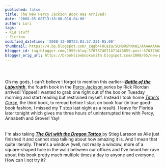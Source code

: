```yaml
---
published: false
title: The New Percy Jackson Book Has Arrived!
date: '2008-05-08T13:18:00.010-04:00'
author: Lori
tags:
- Kid Stuff
- Fiction
modified_datetime: '2008-12-08T23:03:57.231-05:00'
thumbnail: https://4.bp.blogspot.com/_zqgb4FOCazQ/SCM8RShNKWI/AAAAAAAAAGg/fyQxcuv8V_o/s72-c/percy.jpg
blogger_id: tag:blogger.com,1999:blog-5767374071871443859.post-6703706282743672609
blogger_orig_url: https://brooklinebooksmith.blogspot.com/2008/05/new-percy-jackson-book-has-arrived.html
---
```


<a href="https://4.bp.blogspot.com/_zqgb4FOCazQ/SCM8RShNKWI/AAAAAAAAAGg/fyQxcuv8V_o/s1600-h/percy.jpg"><img id="BLOGGER_PHOTO_ID_5198064662642239842" style="DISPLAY: block; MARGIN: 0px auto 10px; CURSOR: hand; TEXT-ALIGN: center" alt="" src="https://4.bp.blogspot.com/_zqgb4FOCazQ/SCM8RShNKWI/AAAAAAAAAGg/fyQxcuv8V_o/s320/percy.jpg" border="0" /></a><br /><div>Oh my gods, I can't believe I forgot to mention this earlier--<strong><em><a href="https://brookline.booksense.com/NASApp/store/Product?s=showproduct&amp;isbn=9781423101468">Battle of the Labyrinth</a></em></strong>, the fourth book in the <a href="https://www.percyjacksonbooks.com/">Percy Jackson </a>series by Rick Riordan arrived! Yippee! I wanted to grab one right out of the box on Tuesday morning and start reading but restrained myself. Instead I took home <em><a href="https://brookline.booksense.com/NASApp/store/Product?s=showproduct&amp;isbn=9781423101482">Titan's Curse</a></em>, the third book, to reread before I start on book four (in true good-book fashion, I missed my T stop last night as a result). I leave for Florida later tonight which gives me three hours of uninterrupted time with Percy, Annabeth and Grover! Yay! </div><br /><div></div><br /><div>I'm also taking <a href="https://brookline.booksense.com/NASApp/store/Product?s=showproduct&amp;isbn=9780307269751"><em><strong>The Girl with the Dragon Tattoo</strong></em> </a>by Stieg Larsson as Alie just finished it and cannot stop talking about how amazing it is. And I mean that quite literally. There's a window (well, not really a window, more of a square-shaped hole in the wall) between our offices and I've heard her rave about this book pretty much multiple times a day to anyone and everyone. How can I not try it? </div>
